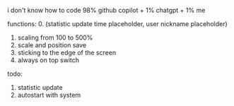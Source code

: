 i don't know how to code
98% github copilot + 1% chatgpt + 1% me

functions:
0. (statistic update time placeholder, user nickname placeholder)
1. scaling from 100 to 500%
2. scale and position save
3. sticking to the edge of the screen
4. always on top switch

todo:
1. statistic update
2. autostart with system
